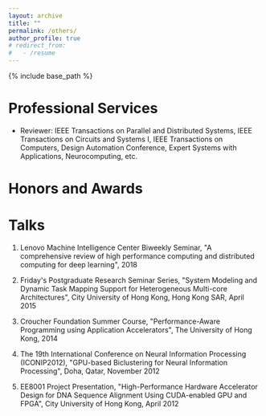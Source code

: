 ```yaml
---
layout: archive
title: ""
permalink: /others/
author_profile: true
# redirect_from:
#   - /resume
---
```


{% include base_path %}
  
Professional Services
======
* Reviewer: IEEE Transactions on Parallel and Distributed Systems, IEEE Transactions on Circuits and Systems I, IEEE Transactions on Computers, Design Automation Conference, Expert Systems with Applications, Neurocomputing, etc.

Honors and Awards
======


Talks
======

1. Lenovo Machine Intelligence Center Biweekly Seminar, "A comprehensive review of high performance computing and distributed computing for deep learning", 2018

2. Friday's Postgraduate Research Seminar Series, "System Modeling and Dynamic Task Mapping Support for Heterogeneous Multi-core Architectures", City University of Hong Kong, Hong Kong SAR, April 2015

3. Croucher Foundation Summer Course, "Performance-Aware Programming using Application Accelerators", The University of Hong Kong, 2014

4. The 19th International Conference on Neural Information Processing (ICONIP2012), "GPU-based Biclustering for Neural Information Processing", Doha, Qatar, November 2012

5. EE8001 Project Presentation, "High-Performance Hardware Accelerator Design for DNA Sequence Alignment Using CUDA-enabled GPU and FPGA", City University of Hong Kong, April 2012
